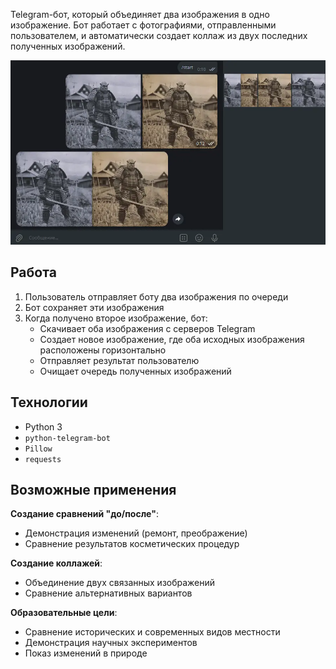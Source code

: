 Telegram-бот, который объединяет два изображения в одно изображение. Бот работает с фотографиями, отправленными пользователем, и автоматически создает коллаж из двух последних полученных изображений.

![obscuraBot](obscuraBot.webp)

## Работа
1. Пользователь отправляет боту два изображения по очереди
2. Бот сохраняет эти изображения
3. Когда получено второе изображение, бот:
   - Скачивает оба изображения с серверов Telegram
   - Создает новое изображение, где оба исходных изображения расположены горизонтально
   - Отправляет результат пользователю
   - Очищает очередь полученных изображений

## Технологии
- Python 3
- `python-telegram-bot`
- `Pillow`
- `requests`

## Возможные применения
**Создание сравнений "до/после"**:
   - Демонстрация изменений (ремонт, преображение)
   - Сравнение результатов косметических процедур

**Создание коллажей**:
   - Объединение двух связанных изображений
   - Сравнение альтернативных вариантов

**Образовательные цели**:
   - Сравнение исторических и современных видов местности
   - Демонстрация научных экспериментов
   - Показ изменений в природе
